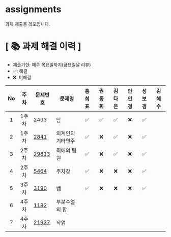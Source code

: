 # assignments
과제 제출용 레포입니다.

# **[ 📚 ‍과제 해결 이력 ]**

- 제출기한: 매주 목요일까지(금요일날 리뷰)
- ✅: 해결
- ❌: 미해결

|No|주차|문제번호|문제명|홍희표|권동휘|김다은|안인경|성보경|김혜수|
|:---:|:---:|-----|-----|:---:|:---:|:---:|:---:|:---:|:---:|
|1|1주차|[2493](https://www.acmicpc.net/problem/2493)|탑|✅|✅|✅|❌|✅||
|2|1주차|[2841](https://www.acmicpc.net/problem/2841)|외계인의 기타연주|✅|❌|✅|❌|✅||
|3|2주차|[29813](https://www.acmicpc.net/problem/29813)|최애의 팀원|✅|❌|✅|❌|✅||
|4|2주차|[5464](https://www.acmicpc.net/problem/5464)|주차장|✅|❌|❌|❌|✅||
|5|3주차|[3190](https://www.acmicpc.net/problem/3190)|뱀|✅|❌|❌|❌|✅||
|6|4주차|[1182](https://www.acmicpc.net/problem/3190)|부분수열의 합|||||||
|7|4주차|[21937](https://www.acmicpc.net/problem/3190)|작업|||||||
